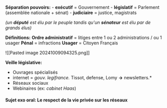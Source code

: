 **Séparation pouvoirs:**
	- **exécutif** = Gouvernement
	- **législatif** = Parlement (assemblée nationale + sénat)
	- **judiciaire** = justice, magistrats

*(un **député** est élu par le peuple tandis qu'un **sénateur** est élu par de grands élus)*

**Définitions:**
**Ordre administratif** = litiges entre 1 ou 2 administrations / ou 1 usager
**Pénal** = infractions
**Usager** = Citoyen Français


![[Pasted image 20241009094325.png]]



**Veille législative:**
- Ouvrages spécialisés
- internet = 
		*gouv.*
		*legifrance.*
		Tissot, defense, Lomy **->** newsletters.*
- Réseaux sociaux
- Webinaires (ex: *cabinet Haas*)



#### Sujet exo oral: Le respect de la vie privée sur les réseaux


